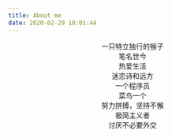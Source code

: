 ```yaml
---
title: About me
date: 2020-02-29 18:01:44
---
```


<center>一只特立独行的猴子</center>

<center>笔名世今</center>

<center>热爱生活</center>

<center>迷恋诗和远方</center>

<center>一个程序员</center>

<center>菜鸟一个</center>

<center>努力拼搏，坚持不懈</center>

<center>极简主义者</center>

<center>讨厌不必要外交</center>
